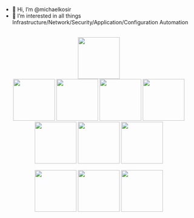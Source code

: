 - 👋 Hi, I’m @michaelkosir
- 👀 I’m interested in all things Infrastructure/Network/Security/Application/Configuration Automation

<br>



<div align="center">
<a href="https://www.credly.com/users/michael-kosir"><img height=110 src="https://images.credly.com/size/680x680/images/8b8ed108-e77d-4396-ac59-2504583b9d54/cka_from_cncfsite__281_29.png"></a>
</div>

<div align="center">
<a href="https://www.credly.com/users/michael-kosir"><img height=110 src="https://images.credly.com/size/680x680/images/308a8fa3-7e23-4cc6-ba2a-6c67939851d4/image.png"></a>
<a href="https://www.credly.com/users/michael-kosir"><img height=110 src="https://images.credly.com/size/680x680/images/fd1bf1cf-dc60-4868-b3a3-9b93e8af763c/image.png"></a>
<a href="https://www.credly.com/users/michael-kosir"><img height=110 src="https://images.credly.com/size/680x680/images/99289602-861e-4929-8277-773e63a2fa6f/image.png"></a>
<a href="https://www.credly.com/users/michael-kosir"><img height=110 src="https://images.credly.com/size/680x680/images/5a1ba86e-8a0f-44cb-b7e2-4c192480fedf/image.png"></a>
</div>

<div align="center">
<a href="https://www.credly.com/users/michael-kosir"><img height=110 src="https://images.credly.com/size/680x680/images/0f58ce32-8617-4b47-a4c0-c4c2efbe35ff/Vault-CHIP.png"></a>
<a href="https://www.credly.com/users/michael-kosir"><img height=110 src="https://images.credly.com/size/680x680/images/cc856b25-eab3-485d-8890-68677220339b/Terraform-CHIP.png"></a>
<a href="https://www.credly.com/users/michael-kosir"><img height=110 src="https://images.credly.com/size/680x680/images/00634f82-b07f-4bbd-a6bb-53de397fc3a6/image.png"></a>
</div>

<div align="center">

<a href="https://www.credly.com/users/michael-kosir"><img height=110 src="https://images.credly.com/size/680x680/images/05e9f377-8b2a-40bb-9c1e-bb51695e9f91/giac_advisory_board-badge.png"></a>
<a href="https://www.credly.com/users/michael-kosir"><img height=110 src="https://images.credly.com/size/680x680/images/897a2ab6-a662-47fd-a4b0-5391a0c4c477/Template_GSEC.png"></a>
<a href="https://www.credly.com/users/michael-kosir"><img height=110 src="https://images.credly.com/size/680x680/images/6b2af3f6-1db7-4ed4-8560-fa7b26e2ec01/Splunk-SOAR-Certified-Automation-Developer.png"></a>
</div>
